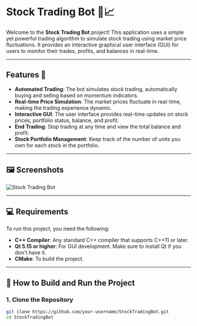 # Stock Trading Bot 🏦📈

Welcome to the **Stock Trading Bot** project! This application uses a simple yet powerful trading algorithm to simulate stock trading using market price fluctuations. It provides an interactive graphical user interface (GUI) for users to monitor their trades, profits, and balances in real-time.

---

## Features 🌟

- **Automated Trading**: The bot simulates stock trading, automatically buying and selling based on momentum indicators.
- **Real-time Price Simulation**: The market prices fluctuate in real-time, making the trading experience dynamic.
- **Interactive GUI**: The user interface provides real-time updates on stock prices, portfolio status, balance, and profit.
- **End Trading**: Stop trading at any time and view the total balance and profit.
- **Stock Portfolio Management**: Keep track of the number of units you own for each stock in the portfolio.

---

## 🖼️ Screenshots

![Stock Trading Bot](./assets/screenshot.png)  <!-- Add your image here -->

---

## 💻 Requirements

To run this project, you need the following:

- **C++ Compiler**: Any standard C++ compiler that supports C++11 or later.
- **Qt 5.15 or higher**: For GUI development. Make sure to install Qt if you don't have it.
- **CMake**: To build the project.

---

## 🚀 How to Build and Run the Project

### 1. Clone the Repository

```bash
git clone https://github.com/your-username/StockTradingBot.git
cd StockTradingBot
